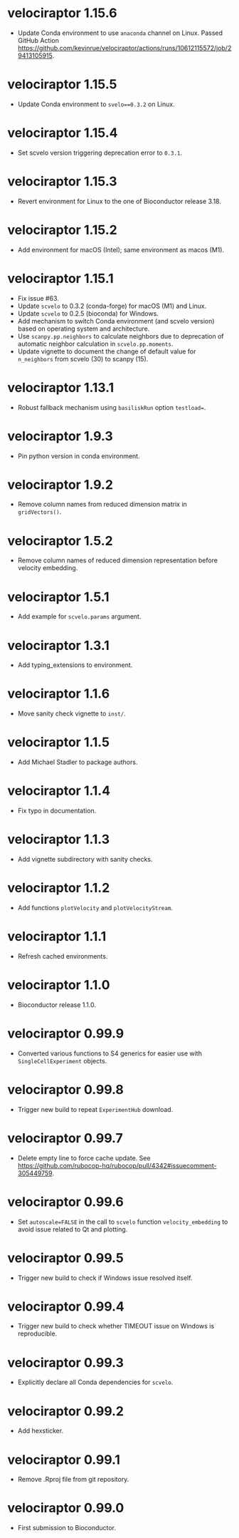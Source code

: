 # velociraptor 1.15.6

* Update Conda environment to use `anaconda` channel on Linux.
  Passed GitHub Action <https://github.com/kevinrue/velociraptor/actions/runs/10612115572/job/29413105915>.

# velociraptor 1.15.5

* Update Conda environment to `svelo==0.3.2` on Linux. 

# velociraptor 1.15.4

* Set scvelo version triggering deprecation error to `0.3.1`.

# velociraptor 1.15.3

* Revert environment for Linux to the one of Bioconductor release 3.18.

# velociraptor 1.15.2

* Add environment for macOS (Intel); same environment as macos (M1).

# velociraptor 1.15.1

* Fix issue #63.
* Update `scvelo` to 0.3.2 (conda-forge) for macOS (M1) and Linux.
* Update `scvelo` to 0.2.5 (bioconda) for Windows.
* Add mechanism to switch Conda environment (and scvelo version) based on operating system and architecture.
* Use `scanpy.pp.neighbors` to calculate neighbors due to deprecation of automatic neighbor calculation in `scvelo.pp.moments`.
* Update vignette to document the change of default value for `n_neighbors` from scvelo (30) to scanpy (15).

# velociraptor 1.13.1

* Robust fallback mechanism using `basiliskRun` option `testload=`.

# velociraptor 1.9.3

* Pin python version in conda environment.

# velociraptor 1.9.2

* Remove column names from reduced dimension matrix in `gridVectors()`.

# velociraptor 1.5.2

* Remove column names of reduced dimension representation before velocity embedding.

# velociraptor 1.5.1

* Add example for `scvelo.params` argument.

# velociraptor 1.3.1

* Add typing_extensions to environment.

# velociraptor 1.1.6

* Move sanity check vignette to `inst/`.

# velociraptor 1.1.5

* Add Michael Stadler to package authors.

# velociraptor 1.1.4

* Fix typo in documentation.

# velociraptor 1.1.3

* Add vignette subdirectory with sanity checks.

# velociraptor 1.1.2

* Add functions `plotVelocity` and `plotVelocityStream`.

# velociraptor 1.1.1

* Refresh cached environments.

# velociraptor 1.1.0

* Bioconductor release 1.1.0.

# velociraptor 0.99.9

* Converted various functions to S4 generics for easier use with `SingleCellExperiment` objects.

# velociraptor 0.99.8

* Trigger new build to repeat `ExperimentHub` download.

# velociraptor 0.99.7

* Delete empty line to force cache update. See <https://github.com/rubocop-hq/rubocop/pull/4342#issuecomment-305449759>.

# velociraptor 0.99.6

* Set `autoscale=FALSE` in the call to `scvelo` function `velocity_embedding` to avoid issue related to Qt and plotting.

# velociraptor 0.99.5

* Trigger new build to check if Windows issue resolved itself.

# velociraptor 0.99.4

* Trigger new build to check whether TIMEOUT issue on Windows is reproducible.

# velociraptor 0.99.3

* Explicitly declare all Conda dependencies for `scvelo`.

# velociraptor 0.99.2

* Add hexsticker.

# velociraptor 0.99.1

* Remove .Rproj file from git repository.

# velociraptor 0.99.0

* First submission to Bioconductor.
